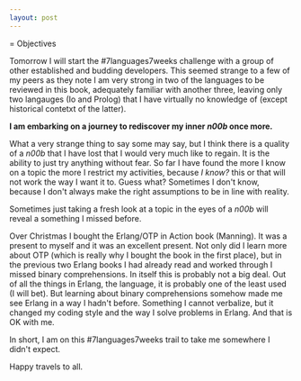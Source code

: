 ```yaml
---
layout: post
---
```


= Objectives

Tomorrow I will start the #7languages7weeks challenge with a group of other 
established and budding developers. This seemed strange to a few of my peers 
as they note I am very strong in two of the languages to be reviewed in this
book, adequately familiar with another three, leaving only two langauges (Io 
and Prolog) that I have virtually no knowledge of (except historical contetxt 
of the latter).

**I am embarking on a journey to rediscover my inner *n00b* once more.**

What a very strange thing to say some may say, but I think there is a quality 
of a *n00b* that I have lost that I would very much like to regain. It is the 
ability to just try anything without fear. So far I have found the more I know on 
a topic the more I restrict my activities, because *I know?* this or that will 
not work the way I want it to. Guess what? Sometimes I don't know, because I 
don't always make the right assumptions to be in line with reality.

Sometimes just taking a fresh look at a topic in the eyes of a *n00b* will reveal 
a something I missed before.

Over Christmas I bought the Erlang/OTP in Action book (Manning). It was a present 
to myself and it was an excellent present. Not only did I learn more 
about OTP (which is really why I bought the book in the first place), but in 
the previous two Erlang books I had already read and worked through I missed
binary comprehensions. In itself this is probably not a big deal. Out of all 
the things in Erlang, the language, it is probably one of the least used (I 
will bet). But learning about binary comprehensions somehow made me see Erlang 
in a way I hadn't before. Something I cannot verbalize, but it changed my 
coding style and the way I solve problems in Erlang. And that is OK with me.

In short, I am on this #7languages7weeks trail to take me somewhere I didn't expect.

Happy travels to all.
